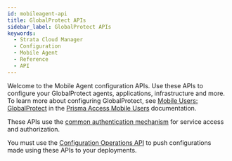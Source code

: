 ```yaml
---
id: mobileagent-api
title: GlobalProtect APIs
sidebar_label: GlobalProtect APIs
keywords:
  - Strata Cloud Manager
  - Configuration
  - Mobile Agent
  - Reference
  - API
---
```


Welcome to the Mobile Agent configuration APIs. Use these APIs to configure your GlobalProtect
agents, applications, infrastructure and more. To learn more about configuring GlobalProtect, see
[Mobile Users: GlobalProtect](https://docs.paloaltonetworks.com/prisma-access/administration/prisma-access-mobile-users/mobile-users-globalprotect)
in the [Prisma Access Mobile Users](https://docs.paloaltonetworks.com/prisma-access/administration/prisma-access-mobile-users)
documentation.

These APIs use the [common authentication mechanism](/scm/docs/getstarted) for service access and authorization.

You must use the [Configuration Operations API](/scm/api/config/operations/operations-api) to push
configurations made using these APIs to your deployments.
